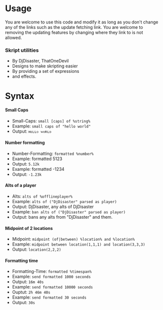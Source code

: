 # Usage
You are welcome to use this code and modify it as long as you don't change any of the links such as the update fetching link.
You are welcome to removing the updating features by changing where they link to is not allowed. 

### Skript utilities 
- By DjDisaster, ThatOneDevil 
- Designs to make skripting easier 
- By providing a set of expressions 
- and effects.

# Syntax
#### Small Caps
- Small-Caps: `small [caps] of %string%`
- Example: `small caps of "hello world"`
- Output: `ʜᴇʟʟᴏ ᴡᴏʀʟᴅ`

#### Number formatting
- Number-Formatting: `formatted %number%`
- Example: formatted 5123
- Output: `5.12k`
- Example: formatted -1234
- Output: `-1.23k`

#### Alts of a player
- Alts: `alts of %offlineplayer%`
- Example: `alts of ("DjDisaster" parsed as player)`
- Output: DjDisaster, any alts of DjDisaster 
- Example: `ban alts of ("DjDisaster" parsed as player)`
- Output: bans any alts from "DjDisaster" and them.

#### Midpoint of 2 locations
- Midpoint: `midpoint (of|between) %location% and %location%`
- Example: `midpoint between location(1,1,1) and location(3,3,3)`
- Output: `location(2,2,2)`

#### Formatting time
- Formatting-Time: `formatted %timespan%`
- Example: `send formatted 1000 seconds`
- Output: `16m 40s`
- Example: `send formatted 10000 seconds`
- Ouptut: `2h 46m 40s`
- Example: `send formatted 30 seconds`
- Output: `30s`
